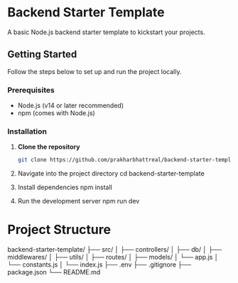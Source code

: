 # Backend Starter Template

A basic Node.js backend starter template to kickstart your projects.

## Getting Started

Follow the steps below to set up and run the project locally.

### Prerequisites

- Node.js (v14 or later recommended)
- npm (comes with Node.js)

### Installation

1. **Clone the repository**
   ```bash
   git clone https://github.com/prakharbhattreal/backend-starter-template.git

2. Navigate into the project directory
   cd backend-starter-template

3. Install dependencies
   npm install

4. Run the development server
   npm run dev

# Project Structure
  backend-starter-template/
  ├── src/
  │   ├── controllers/
  │   ├── db/
  │   ├── middlewares/
  │   ├── utils/
  │   ├── routes/
  │   ├── models/
  │   └── app.js
  │   └── constants.js
  │   └── index.js
  ├── .env
  ├── .gitignore
  ├── package.json
  └── README.md
